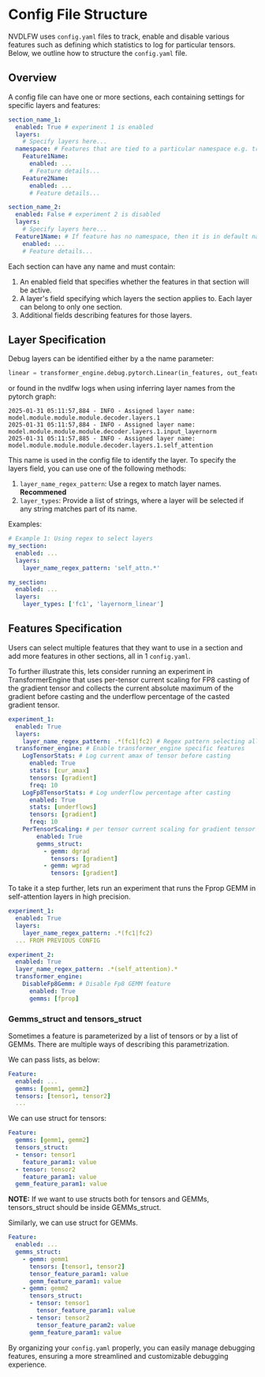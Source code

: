 # Config File Structure

NVDLFW uses `config.yaml` files to track, enable and disable various features such as defining which statistics to log for particular tensors. Below, we outline how to structure the `config.yaml` file.

## Overview

A config file can have one or more sections, each containing settings for specific layers and features:

```yaml
section_name_1:
  enabled: True # experiment 1 is enabled
  layers:
    # Specify layers here...
  namespace: # Features that are tied to a particular namespace e.g. transformer_engine
    Feature1Name:
      enabled: ...
      # Feature details...
    Feature2Name:
      enabled: ...
      # Feature details...

section_name_2:
  enabled: False # experiment 2 is disabled
  layers:
    # Specify layers here...
  Feature1Name: # If feature has no namespace, then it is in default namespace.
    enabled: ...
    # Feature details...
```

Each section can have any name and must contain:
1. An enabled field that specifies whether the features in that section will be active.
2. A layer's field specifying which layers the section applies to. Each layer can belong to only one section.
3. Additional fields describing features for those layers.

## Layer Specification
Debug layers can be identified either by a the name parameter:

```python
linear = transformer_engine.debug.pytorch.Linear(in_features, out_features, debug_name="linear1")
```

or found in the nvdlfw logs when using inferring layer names from the pytorch graph:

```
2025-01-31 05:11:57,884 - INFO - Assigned layer name: model.module.module.module.decoder.layers.1
2025-01-31 05:11:57,884 - INFO - Assigned layer name: model.module.module.module.decoder.layers.1.input_layernorm
2025-01-31 05:11:57,885 - INFO - Assigned layer name: model.module.module.module.decoder.layers.1.self_attention
```

This name is used in the config file to identify the layer. To specify the layers field, you can use one of the following methods:

1. `layer_name_regex_pattern`: Use a regex to match layer names. **Recommened**
2. `layer_types`: Provide a list of strings, where a layer will be selected if any string matches part of its name.

Examples:
``` yaml
# Example 1: Using regex to select layers
my_section:
  enabled: ...
  layers:
    layer_name_regex_pattern: 'self_attn.*'

my_section:
  enabled: ...
  layers:
    layer_types: ['fc1', 'layernorm_linear']
```

## Features Specification

Users can select multiple features that they want to use in a section and add more features in other sections, all in 1 `config.yaml`.

To further illustrate this, lets consider running an experiment in TransformerEngine that uses per-tensor current scaling for FP8 casting of the gradient tensor and collects the current absolute maximum of the gradient before casting and the underflow percentage of the casted gradient tensor.

```yaml
experiment_1:
  enabled: True
  layers:
    layer_name_regex_pattern: .*(fc1|fc2) # Regex pattern selecting all layers ending with fc1 or fc2
  transformer_engine: # Enable transformer_engine specific features
    LogTensorStats: # Log current amax of tensor before casting
      enabled: True
      stats: [cur_amax]
      tensors: [gradient]
      freq: 10
    LogFp8TensorStats: # Log underflow percentage after casting
      enabled: True
      stats: [underflows]
      tensors: [gradient]
      freq: 10
    PerTensorScaling: # per tensor current scaling for gradient tensor
        enabled: True
        gemms_struct:
          - gemm: dgrad
            tensors: [gradient]
          - gemm: wgrad
            tensors: [gradient]
```

To take it a step further, lets run an experiment that runs the Fprop GEMM in self-attention layers in high precision.

```yaml
experiment_1:
  enabled: True
  layers:
    layer_name_regex_pattern: .*(fc1|fc2)
  ... FROM PREVIOUS CONFIG

experiment_2:
  enabled: True
  layer_name_regex_pattern: .*(self_attention).*
  transformer_engine:
    DisableFp8Gemm: # Disable Fp8 GEMM feature
      enabled: True
      gemms: [fprop]
```

### Gemms_struct and tensors_struct

Sometimes a feature is parameterized by a list of tensors or by a list of GEMMs. There are multiple ways of describing this parametrization.

We can pass lists, as below:

```yaml
Feature:
  enabled: ...
  gemms: [gemm1, gemm2]
  tensors: [tensor1, tensor2]
  ...
```

We can use struct for tensors:

```yaml
Feature:
  gemms: [gemm1, gemm2]
  tensors_struct:
  - tensor: tensor1
    feature_param1: value
  - tensor: tensor2
    feature_param1: value
  gemm_feature_param1: value
```

**NOTE:** If we want to use structs both for tensors and GEMMs, tensors_struct should be inside GEMMs_struct.

Similarly, we can use struct for GEMMs.

```yaml
Feature:
  enabled: ...
  gemms_struct:
    - gemm: gemm1
      tensors: [tensor1, tensor2]
      tensor_feature_param1: value
      gemm_feature_param1: value
    - gemm: gemm2
      tensors_struct:
      - tensor: tensor1
        tensor_feature_param1: value
      - tensor: tensor2
        tensor_feature_param2: value
      gemm_feature_param1: value
```

By organizing your `config.yaml` properly, you can easily manage debugging features, ensuring a more streamlined and customizable debugging experience.